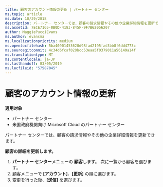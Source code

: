 ```yaml
---
title: 顧客のアカウント情報の更新 | パートナー センター
ms.topic: article
ms.date: 10/29/2018
description: パートナー センターでは、顧客の請求情報やその他の企業詳細情報を更新できます。
ms.assetid: 7ECE7165-0B0D-4183-845F-9F7B62056207
author: MaggiePucciEvans
ms.author: evansma
ms.localizationpriority: medium
ms.openlocfilehash: 5ba40901453620d98fad2195fad3bb8f6dd4773c
ms.sourcegitcommit: 4c34d6fcaf020bcc53eaa5f0379011a56149a14f
ms.translationtype: MT
ms.contentlocale: ja-JP
ms.lasthandoff: 03/05/2019
ms.locfileid: "57587045"
---
```

# <a name="update-customer-account-info"></a>顧客のアカウント情報の更新

**適用対象**

-  パートナー センター
-  米国政府機関向け Microsoft Cloud のパートナー センター


パートナー センターでは、顧客の請求情報やその他の企業詳細情報を更新できます。

**顧客の詳細を更新します。**

1.  **パートナー センター**メニューの **顧客**します。 次に一覧から顧客を選びます。
2.  顧客メニューで **[アカウント]**、**[更新]** の順に選びます。
3.  変更を行った後、**[送信]** を選びます。

 

 



